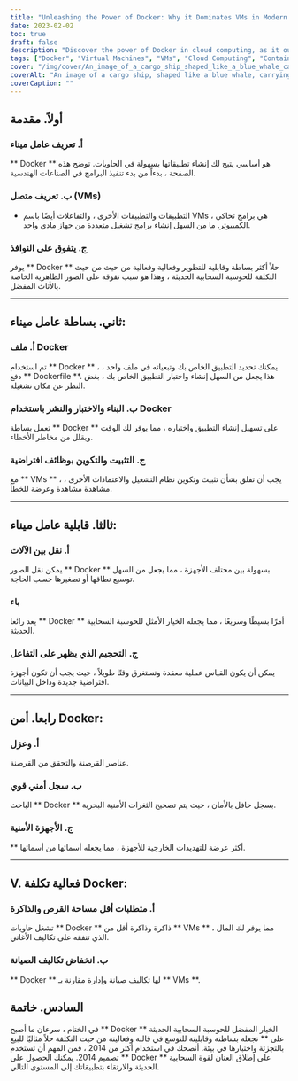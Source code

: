 ```yaml
---
title: "Unleashing the Power of Docker: Why it Dominates VMs in Modern Cloud Computing"
date: 2023-02-02
toc: true
draft: false
description: "Discover the power of Docker in cloud computing, as it outpaces VMs with its simplicity, scalability, security, and cost-effectiveness, in this article."
tags: ["Docker", "Virtual Machines", "VMs", "Cloud Computing", "Containers", "Simplicity", "Scalability", "Security", "Cost-effectiveness", "Dockerfile", "Building, testing and deploying", "Isolation", "Security track record", "Cost comparison", "Informative article"]
cover: "/img/cover/An_image_of_a_cargo_ship_shaped_like_a_blue_whale_carrying.png"
coverAlt: "An image of a cargo ship, shaped like a blue whale, carrying multiple Docker containers"
coverCaption: ""
---
```


 ## أولاً. مقدمة ### أ. تعريف عامل ميناء ** Docker ** هو أساسي يتيح لك إنشاء تطبيقاتها بسهولة في الحاويات. توضح هذه الصفحة ، بدءاً من بدء تنفيذ البرامج في الصناعات الهندسية.  ### ب. تعريف متصل (VMs) * التطبيقات والتطبيقات الأخرى ، والتفاعلات أيضًا باسم VMs ، هي برامج تحاكي الكمبيوتر. ما من السهل إنشاء برامج تشغيل متعددة من جهاز مادي واحد.  ### ج. يتفوق على النوافذ يوفر ** Docker ** حلاً أكثر بساطة وقابلية للتطوير وفعالية وفعالية من حيث من حيث التكلفة للحوسبة السحابية الحديثة ، وهذا هو سبب تفوقه على الصور الظاهرية الخاصة بالأثاث المفضل.  ______  ## ثاني. بساطة عامل ميناء: ### أ. ملف Docker تم استخدام ** Docker ** ، يمكنك تحديد التطبيق الخاص بك وتبعياته في ملف واحد ، دفع ** Dockerfile **. هذا يجعل من السهل إنشاء واختبار التطبيق الخاص بك ، بغض النظر عن مكان تشغيله.  ### ب. البناء والاختبار والنشر باستخدام Docker تعمل بساطة ** Docker ** على تسهيل إنشاء التطبيق واختباره ، مما يوفر لك الوقت ويقلل من مخاطر الأخطاء.  ### ج. التثبيت والتكوين بوظائف افتراضية مع ** VMs ** ، يجب أن تقلق بشأن تثبيت وتكوين نظام التشغيل والاعتمادات الأخرى ، مشاهدة مشاهدة وعرضة للخطأ.  ______  ## ثالثا. قابلية عامل ميناء: ### أ. نقل بين الآلات يمكن نقل الصور ** Docker ** بسهولة بين مختلف الأجهزة ، مما يجعل من السهل توسيع نطاقها أو تصغيرها حسب الحاجة.  ### باء يعد رائعا ** Docker ** أمرًا بسيطًا وسريعًا ، مما يجعله الخيار الأمثل للحوسبة السحابية الحديثة.  ### ج. التحجيم الذي يظهر على التفاعل يمكن أن يكون القياس عملية معقدة وتستغرق وقتًا طويلاً ، حيث يجب أن تكون أجهزة افتراضية جديدة وداخل البيانات.  ______  ## رابعا. أمن Docker: ### أ. وعزل عناصر القرصنة والتحقق من القرصنة.  ### ب. سجل أمني قوي الباحث ** Docker ** بسجل حافل بالأمان ، حيث يتم تصحيح الثغرات الأمنية البحرية.  ### ج. الأجهزة الأمنية ** أكثر عرضة للتهديدات الخارجية للأجهزة ، مما يجعله أسمائها من أسمائها.  ______  ## V. فعالية تكلفة Docker: ### أ. متطلبات أقل مساحة القرص والذاكرة تشغل حاويات ** Docker ** ذاكرة وذاكرة أقل من ** VMs ** ، مما يوفر لك المال الذي تنفقه على تكاليف الأغاني.  ### ب. انخفاض تكاليف الصيانة ** Docker ** لها تكاليف صيانة وإدارة مقارنة بـ ** VMs **.   ## السادس. خاتمة  في الختام ، سرعان ما أصبح ** Docker ** الخيار المفضل للحوسبة السحابية الحديثة على ** تجعله بساطته وقابليته للتوسع في قالبه وفعاليته من حيث التكلفة حلاً مثاليًا للبيع بالتجزئة واختبارها في بيئة. أنصحك في استخدام أكثر من 2014 ، فمن المهم أن تستخدم تصميم 2014. يمكنك الحصول على ** Docker ** على إطلاق العنان لقوة السحابية الحديثة والارتقاء بتطبيقاتك إلى المستوى التالي.
